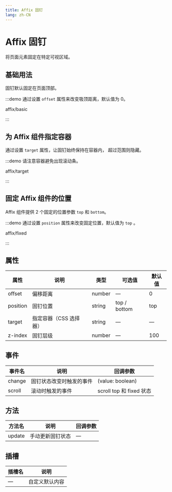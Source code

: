 ```yaml
---
title: Affix 固钉
lang: zh-CN
---
```


# Affix 固钉

将页面元素固定在特定可视区域。

## 基础用法

固钉默认固定在页面顶部。

:::demo 通过设置 `offset` 属性来改变吸顶距离，默认值为 0。

affix/basic

:::

## 为 Affix 组件指定容器

通过设置 `target` 属性，让固钉始终保持在容器内， 超过范围则隐藏。

:::demo 请注意容器避免出现滚动条。

affix/target

:::

## 固定 Affix 组件的位置

Affix 组件提供 2 个固定的位置参数 `top` 和 `bottom`。

:::demo 通过设置 `position` 属性来改变固定位置，默认值为 `top` 。

affix/fixed

:::

## 属性

| 属性       | 说明            | 类型     | 可选值          | 默认值 |
| -------- | ------------- | ------ | ------------ | --- |
| offset   | 偏移距离          | number | —            | 0   |
| position | 固钉位置          | string | top / bottom | top |
| target   | 指定容器（CSS 选择器） | string | —            | —   |
| z-index  | 固钉层级          | number | —            | 100 |

## 事件

| 事件名    | 说明           | 回调参数                  |
| ------ | ------------ | --------------------- |
| change | 固钉状态改变时触发的事件 | (value: boolean)      |
| scroll | 滚动时触发的事件     | scroll top 和 fixed 状态 |

## 方法

| 方法名    | 说明       | 回调参数 |
| ------ | -------- | ---- |
| update | 手动更新固钉状态 | —    |

## 插槽

| 插槽名 | 说明      |
| --- | ------- |
| —   | 自定义默认内容 |
